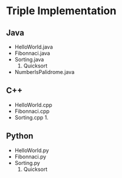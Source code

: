 # Triple Implementation

## Java
* HelloWorld.java
* Fibonnaci.java
* Sorting.java
	1. Quicksort
* NumberIsPalidrome.java

## C++
* HelloWorld.cpp
* Fibonnaci.cpp
* Sorting.cpp
	1. 

## Python
* HelloWorld.py
* Fibonnaci.py
* Sorting.py
	1. Quicksort
